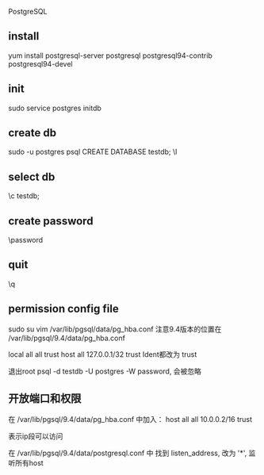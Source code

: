 PostgreSQL

## install

yum install postgresql-server postgresql postgresql94-contrib postgresql94-devel

## init

sudo service postgres initdb

## create db

sudo -u postgres psql
CREATE DATABASE testdb;
\l

## select db
\c testdb;

## create password
\password

## quit
\q

## permission config file
sudo su 
vim /var/lib/pgsql/data/pg_hba.conf
注意9.4版本的位置在 /var/lib/pgsql/9.4/data/pg_hba.conf

local all all trust
host all 127.0.0.1/32 trust
Ident都改为 trust

退出root
psql -d testdb -U postgres
-W password, 会被忽略

## 开放端口和权限
在 /var/lib/pgsql/9.4/data/pg_hba.conf 中加入：
host    all             all             10.0.0.2/16             trust

表示ip段可以访问

在 /var/lib/pgsql/9.4/data/postgresql.conf 中 找到 listen_address, 改为 '*', 监听所有host


